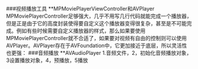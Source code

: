 ###视频播放工具 
	**MPMoviePlayerViewController和AVPlayer
	MPMoviePlayerController足够强大，几乎不用写几行代码就能完成一个播放器，但是正是由于它的高度封装使得要自定义这个播放器变得很复杂，甚至是不可能完成。例如有些时候需要自定义播放器的样式，那么如果要使用MPMoviePlayerController就不合适了，如果要对视频有自由的控制则可以使用AVPlayer。AVPlayer存在于AVFoundation中，它更加接近于底层，所以灵活性也更强：
###音频播放
	**AVAudioPlayer
	1.音频文件，2，初始化音频播放对象，3设置播放对象，4，预播放，5播放